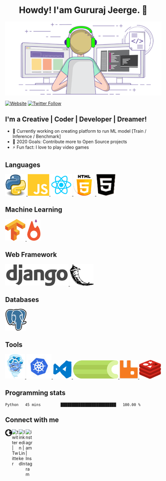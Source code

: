 <h1 align="center"> Howdy! I'am Gururaj Jeerge. 👋 </h1>

![Hero Image](https://github.com/iamjeerge/iamjeerge/blob/main/assets/hero.gif)

[![Website](https://img.shields.io/website?label=gururaj.me&style=for-the-badge&url=https%3A%2F%2Fgururaj.me)](https://gururaj.me)
[![Twitter Follow](https://img.shields.io/twitter/follow/iamjeerge?color=1DA1F2&logo=twitter&style=for-the-badge)](https://twitter.com/intent/follow?original_referer=https%3A%2F%2Fgithub.com%2FcodeSTACKr&screen_name=iamjeerge)

## I'm a Creative | Coder | Developer | Dreamer!

-   🌱 Currently working on creating platform to run ML model [Train / Inference / Benchmark]
-   🥅 2020 Goals: Contribute more to Open Source projects
-   ⚡ Fun fact: I love to play video games

## Languages

<p float="left">
    <a href="https://www.python.org/" target="_blank" >
    <img src="https://raw.githubusercontent.com/iamjeerge/iamjeerge/main/assets/python.png" height="70" />
    </a>
    <a href="https://www.javascript.com/" target="_blank" >
    <img src="https://raw.githubusercontent.com/iamjeerge/iamjeerge/main/assets/javascript.png" height="70" />
    </a>
    <a href="https://reactjs.org/" target="_blank" >
    <img src="https://raw.githubusercontent.com/iamjeerge/iamjeerge/main/assets/reactjs.png" height="70" />
    </a>
    <a href="https://html.com/" target="_blank" >
    <img src="https://raw.githubusercontent.com/iamjeerge/iamjeerge/main/assets/html.png" height="70" />
    </a>
    <a href="https://developer.mozilla.org/en-US/docs/Web/CSS" target="_blank" >
    <img src="https://raw.githubusercontent.com/iamjeerge/iamjeerge/main/assets/css.png" height="70" />
    </a>
</p>

## Machine Learning

<p float="left">
    <a href="https://www.tensorflow.org/" target="_blank" >
    <img src="https://raw.githubusercontent.com/iamjeerge/iamjeerge/main/assets/tensorflow.png"  height="70" /> 
    </a>
    <a href="https://pytorch.org/" target="_blank" >
    <img src="https://raw.githubusercontent.com/iamjeerge/iamjeerge/main/assets/pytorch.png"  height="70" />
    </a>
</p>

## Web Framework

<p float="left">
    <a href="https://www.djangoproject.com/" target="_blank" >
    <img src="https://raw.githubusercontent.com/iamjeerge/iamjeerge/main/assets/django.png" height="70" />
    </a>
    <a href="https://flask.palletsprojects.com/" target="_blank" >
    <img src="https://raw.githubusercontent.com/iamjeerge/iamjeerge/main/assets/flask.png" height="70" />
    </a>
</p>

## Databases

<p float="left">
    <a href="https://www.postgresql.org/" target="_blank" >
    <img src="https://raw.githubusercontent.com/iamjeerge/iamjeerge/main/assets/postgresql.png" height="70" />
    </a>  
</p>

## Tools

<p float="left">
    <a href="https://www.docker.com/" target="_blank" >
    <img src="https://raw.githubusercontent.com/iamjeerge/iamjeerge/main/assets/docker.gif"  height="80" /> 
    </a>
    <a href="https://kubernetes.io/" target="_blank" >
    <img src="https://raw.githubusercontent.com/iamjeerge/iamjeerge/main/assets/k8s.gif"  height="80" />
    </a>
    <a href="https://code.visualstudio.com/" target="_blank" >
    <img src="https://raw.githubusercontent.com/iamjeerge/iamjeerge/main/assets/vscode.gif"  height="60" />
    </a>
    <a href="https://docs.celeryproject.org/" target="_blank" >
    <img src="https://raw.githubusercontent.com/iamjeerge/iamjeerge/main/assets/celery.png"  height="60" />
    </a>
    <a href="https://www.rabbitmq.com/" target="_blank" >
    <img src="https://raw.githubusercontent.com/iamjeerge/iamjeerge/main/assets/rabbitmq.png"  height="60" />
    </a>
    <a href="https://redis.io/" target="_blank" >
    <img src="https://raw.githubusercontent.com/iamjeerge/iamjeerge/main/assets/redis.png"  height="60" />
    </a>
</p>

## Programming stats

<!--START_SECTION:waka-->
```text
Python   45 mins         █████████████████████████   100.00 % 
```
<!--END_SECTION:waka-->

## Connect with me

[<img align="left" alt="gururaj.me" width="22px" src="https://raw.githubusercontent.com/iconic/open-iconic/master/svg/globe.svg" />][website]
[<img align="left" alt="twitter | Twitter" width="22px" src="https://cdn.jsdelivr.net/npm/simple-icons@v3/icons/twitter.svg" />][twitter]
[<img align="left" alt="linkedin | LinkedIn" width="22px" src="https://cdn.jsdelivr.net/npm/simple-icons@v3/icons/linkedin.svg" />][linkedin]
[<img align="left" alt="instagram | Instagram" width="22px" src="https://cdn.jsdelivr.net/npm/simple-icons@v3/icons/instagram.svg" />][instagram]

[website]: https://gururaj.me
[twitter]: https://twitter.com/iamjeerge
[linkedin]: https://in.linkedin.com/in/jeerge
[instagram]: http://instagram.com/iamjeerge
